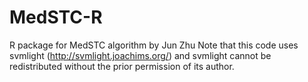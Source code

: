 MedSTC-R
========

R package for MedSTC algorithm by Jun Zhu
Note that this code uses svmlight (http://svmlight.joachims.org/) 
and svmlight cannot be redistributed without the prior permission
of its author.
